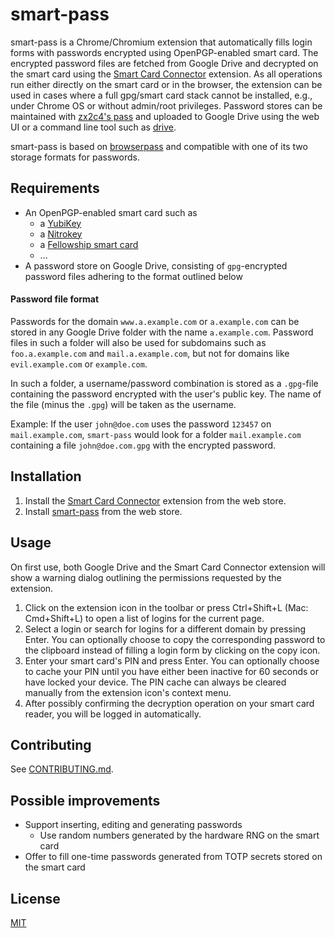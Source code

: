 smart-pass
==========

smart-pass is a Chrome/Chromium extension that automatically fills login forms with passwords encrypted using OpenPGP-enabled smart card. The encrypted password files are fetched from Google Drive and decrypted on the smart card using the [Smart Card Connector](https://chrome.google.com/webstore/detail/smart-card-connector/khpfeaanjngmcnplbdlpegiifgpfgdco) extension. As all operations run either directly on the smart card or in the browser, the extension can be used in cases where a full gpg/smart card stack cannot be installed, e.g., under Chrome OS or without admin/root privileges.
Password stores can be maintained with [zx2c4's pass](https://www.passwordstore.org) and uploaded to Google Drive using the web UI or a command line tool such as [drive](https://github.com/odeke-em/drive).

smart-pass is based on [browserpass](https://github.com/dannyvankooten/browserpass) and compatible with one of its two storage formats for passwords.

## Requirements
  * An OpenPGP-enabled smart card such as
    * a [YubiKey](https://www.yubico.com/products/yubikey-hardware/)
    * a [Nitrokey](https://www.nitrokey.com/)
    * a [Fellowship smart card](https://fsfe.org/fellowship/card.en.html)
    * ...
  * A password store on Google Drive, consisting of `gpg`-encrypted password files adhering to the format outlined below


#### Password file format
Passwords for the domain `www.a.example.com` or `a.example.com` can be stored in any Google Drive folder with the name `a.example.com`. Password files in such a folder will also be used for subdomains such as `foo.a.example.com` and `mail.a.example.com`, but not for domains like `evil.example.com` or `example.com`.

In such a folder, a username/password combination is stored as a `.gpg`-file containing the password encrypted with the user's public key. The name of the file (minus the `.gpg`) will be taken as the username.

Example: If the user `john@doe.com` uses the password `123457` on `mail.example.com`, `smart-pass` would look for a folder `mail.example.com` containing a file `john@doe.com.gpg` with the encrypted password.

## Installation
  1. Install the [Smart Card Connector](https://chrome.google.com/webstore/detail/smart-card-connector/khpfeaanjngmcnplbdlpegiifgpfgdco) extension from the web store.
  2. Install [smart-pass](https://chrome.google.com/webstore/detail/smart-pass/hlbkkfgplamgidcmijjcglabmiekfech) from the web store.

## Usage
On first use, both Google Drive and the Smart Card Connector extension will show a warning dialog outlining the permissions requested by the extension.

  1. Click on the extension icon in the toolbar or press Ctrl+Shift+L (Mac: Cmd+Shift+L) to open a list of logins for the current page.
  2. Select a login or search for logins for a different domain by pressing Enter. You can optionally choose to copy the corresponding password to the clipboard instead of filling a login form by clicking on the copy icon.
  3. Enter your smart card's PIN and press Enter. You can optionally choose to cache your PIN until you have either been inactive for 60 seconds or have locked your device. The PIN cache can always be cleared manually from the extension icon's context menu.
  4. After possibly confirming the decryption operation on your smart card reader, you will be logged in automatically.

## Contributing
See [CONTRIBUTING.md](https://github.com/FabianHenneke/smart-pass/blob/master/CONTRIBUTING.md).

## Possible improvements
  * Support inserting, editing and generating passwords
    * Use random numbers generated by the hardware RNG on the smart card
  * Offer to fill one-time passwords generated from TOTP secrets stored on the smart card

## License
[MIT](https://github.com/FabianHenneke/smart-pass/blob/master/LICENSE)

